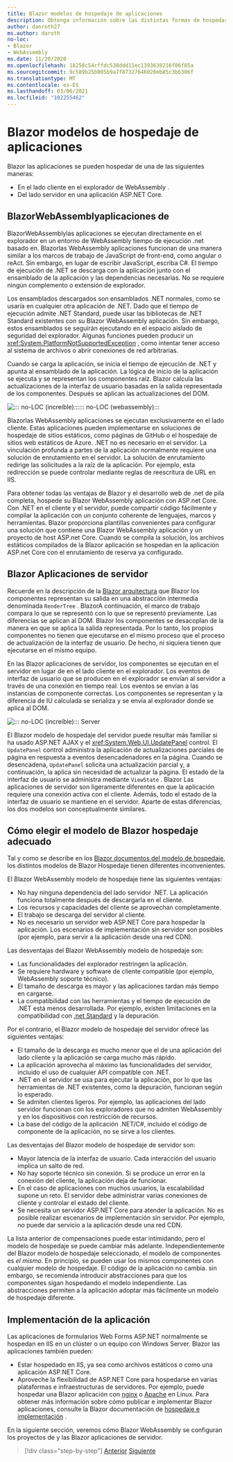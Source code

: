 ```yaml
---
title: Blazor modelos de hospedaje de aplicaciones
description: Obtenga información sobre las distintas formas de hospedar una Blazor aplicación, incluida en el explorador en WebAssembly o en el servidor.
author: danroth27
ms.author: daroth
no-loc:
- Blazor
- WebAssembly
ms.date: 11/20/2020
ms.openlocfilehash: 18258c54cffdc538ddd11ec1393639216f86f85a
ms.sourcegitcommit: 9c589b25b005b9a7f87327646020eb85c3b6306f
ms.translationtype: MT
ms.contentlocale: es-ES
ms.lasthandoff: 03/06/2021
ms.locfileid: "102255462"
---
```

# <a name="blazor-app-hosting-models"></a>Blazor modelos de hospedaje de aplicaciones

Blazor las aplicaciones se pueden hospedar de una de las siguientes maneras:

- En el lado cliente en el explorador de WebAssembly .
- Del lado servidor en una aplicación ASP.NET Core.

## <a name="blazor-webassembly-apps"></a>BlazorWebAssemblyaplicaciones de

BlazorWebAssemblylas aplicaciones se ejecutan directamente en el explorador en un entorno de WebAssembly tiempo de ejecución .net basado en. Blazorlas WebAssembly aplicaciones funcionan de una manera similar a los marcos de trabajo de JavaScript de front-end, como angular o reAct. Sin embargo, en lugar de escribir JavaScript, escriba C#. El tiempo de ejecución de .NET se descarga con la aplicación junto con el ensamblado de la aplicación y las dependencias necesarias. No se requiere ningún complemento o extensión de explorador.

Los ensamblados descargados son ensamblados .NET normales, como se usaría en cualquier otra aplicación de .NET. Dado que el tiempo de ejecución admite .NET Standard, puede usar las bibliotecas de .NET Standard existentes con su Blazor WebAssembly aplicación. Sin embargo, estos ensamblados se seguirán ejecutando en el espacio aislado de seguridad del explorador. Algunas funciones pueden producir un <xref:System.PlatformNotSupportedException> , como intentar tener acceso al sistema de archivos o abrir conexiones de red arbitrarias.

Cuando se carga la aplicación, se inicia el tiempo de ejecución de .NET y apunta al ensamblado de la aplicación. La lógica de inicio de la aplicación se ejecuta y se representan los componentes raíz. Blazor calcula las actualizaciones de la interfaz de usuario basadas en la salida representada de los componentes. Después se aplican las actualizaciones del DOM.

![::: no-LOC (increíble):::::: no-LOC (webassembly):::](media/hosting-models/blazor-webassembly.png)

Blazorlas WebAssembly aplicaciones se ejecutan exclusivamente en el lado cliente. Estas aplicaciones pueden implementarse en soluciones de hospedaje de sitios estáticos, como páginas de GitHub o el hospedaje de sitios web estáticos de Azure. .NET no es necesario en el servidor. La vinculación profunda a partes de la aplicación normalmente requiere una solución de enrutamiento en el servidor. La solución de enrutamiento redirige las solicitudes a la raíz de la aplicación. Por ejemplo, esta redirección se puede controlar mediante reglas de reescritura de URL en IIS.

Para obtener todas las ventajas de Blazor y el desarrollo web de .net de pila completa, hospede su Blazor WebAssembly aplicación con ASP.net Core. Con .NET en el cliente y el servidor, puede compartir código fácilmente y compilar la aplicación con un conjunto coherente de lenguajes, marcos y herramientas. Blazor proporciona plantillas convenientes para configurar una solución que contiene una Blazor WebAssembly aplicación y un proyecto de host ASP.net Core. Cuando se compila la solución, los archivos estáticos compilados de la Blazor aplicación se hospedan en la aplicación ASP.net Core con el enrutamiento de reserva ya configurado.

## <a name="blazor-server-apps"></a>Blazor Aplicaciones de servidor

Recuerde en la descripción de la [ Blazor arquitectura](architecture-comparison.md#blazor) que Blazor los componentes representan su salida en una abstracción intermedia denominada `RenderTree` . BlazorA continuación, el marco de trabajo compara lo que se representó con lo que se representó previamente. Las diferencias se aplican al DOM. Blazor los componentes se desacoplan de la manera en que se aplica la salida representada. Por lo tanto, los propios componentes no tienen que ejecutarse en el mismo proceso que el proceso de actualización de la interfaz de usuario. De hecho, ni siquiera tienen que ejecutarse en el mismo equipo.

En las Blazor aplicaciones de servidor, los componentes se ejecutan en el servidor en lugar de en el lado cliente en el explorador. Los eventos de interfaz de usuario que se producen en el explorador se envían al servidor a través de una conexión en tiempo real. Los eventos se envían a las instancias de componente correctas. Los componentes se representan y la diferencia de IU calculada se serializa y se envía al explorador donde se aplica al DOM.

![::: no-LOC (increíble)::: Server](media/hosting-models/blazor-server.png)

El Blazor modelo de hospedaje del servidor puede resultar más familiar si ha usado ASP.NET AJAX y el <xref:System.Web.UI.UpdatePanel> control. El `UpdatePanel` control administra la aplicación de actualizaciones parciales de página en respuesta a eventos desencadenadores en la página. Cuando se desencadena, `UpdatePanel` solicita una actualización parcial y, a continuación, la aplica sin necesidad de actualizar la página. El estado de la interfaz de usuario se administra mediante `ViewState` . Blazor Las aplicaciones de servidor son ligeramente diferentes en que la aplicación requiere una conexión activa con el cliente. Además, todo el estado de la interfaz de usuario se mantiene en el servidor. Aparte de estas diferencias, los dos modelos son conceptualmente similares.

## <a name="how-to-choose-the-right-blazor-hosting-model"></a>Cómo elegir el modelo de Blazor hospedaje adecuado

Tal y como se describe en los [ Blazor documentos del modelo de hospedaje](/aspnet/core/blazor/hosting-models), los distintos modelos de Blazor Hospedaje tienen diferentes inconvenientes.

El Blazor WebAssembly modelo de hospedaje tiene las siguientes ventajas:

- No hay ninguna dependencia del lado servidor .NET. La aplicación funciona totalmente después de descargarla en el cliente.
- Los recursos y capacidades del cliente se aprovechan completamente.
- El trabajo se descarga del servidor al cliente.
- No es necesario un servidor web ASP.NET Core para hospedar la aplicación. Los escenarios de implementación sin servidor son posibles (por ejemplo, para servir a la aplicación desde una red CDN).

Las desventajas del Blazor WebAssembly modelo de hospedaje son:

- Las funcionalidades del explorador restringen la aplicación.
- Se requiere hardware y software de cliente compatible (por ejemplo, WebAssembly soporte técnico).
- El tamaño de descarga es mayor y las aplicaciones tardan más tiempo en cargarse.
- La compatibilidad con las herramientas y el tiempo de ejecución de .NET está menos desarrollada. Por ejemplo, existen limitaciones en la compatibilidad con [.net Standard](../../standard/net-standard.md) y la depuración.

Por el contrario, el Blazor modelo de hospedaje del servidor ofrece las siguientes ventajas:

- El tamaño de la descarga es mucho menor que el de una aplicación del lado cliente y la aplicación se carga mucho más rápido.
- La aplicación aprovecha al máximo las funcionalidades del servidor, incluido el uso de cualquier API compatible con .NET.
- .NET en el servidor se usa para ejecutar la aplicación, por lo que las herramientas de .NET existentes, como la depuración, funcionan según lo esperado.
- Se admiten clientes ligeros. Por ejemplo, las aplicaciones del lado servidor funcionan con los exploradores que no admiten WebAssembly y en los dispositivos con restricción de recursos.
- La base del código de la aplicación .NET/C#, incluido el código de componente de la aplicación, no se sirve a los clientes.

Las desventajas del Blazor modelo de hospedaje de servidor son:

- Mayor latencia de la interfaz de usuario. Cada interacción del usuario implica un salto de red.
- No hay soporte técnico sin conexión. Si se produce un error en la conexión del cliente, la aplicación deja de funcionar.
- En el caso de aplicaciones con muchos usuarios, la escalabilidad supone un reto. El servidor debe administrar varias conexiones de cliente y controlar el estado del cliente.
- Se necesita un servidor ASP.NET Core para atender la aplicación. No es posible realizar escenarios de implementación sin servidor. Por ejemplo, no puede dar servicio a la aplicación desde una red CDN.

La lista anterior de compensaciones puede estar intimidando, pero el modelo de hospedaje se puede cambiar más adelante. Independientemente del Blazor modelo de hospedaje seleccionado, el modelo de componentes es *el mismo*. En principio, se pueden usar los mismos componentes con cualquier modelo de hospedaje. El código de la aplicación no cambia. sin embargo, se recomienda introducir abstracciones para que los componentes sigan hospedando el modelo independiente. Las abstracciones permiten a la aplicación adoptar más fácilmente un modelo de hospedaje diferente.

## <a name="deploy-your-app"></a>Implementación de la aplicación

Las aplicaciones de formularios Web Forms ASP.NET normalmente se hospedan en IIS en un clúster o un equipo con Windows Server. Blazor las aplicaciones también pueden:

- Estar hospedado en IIS, ya sea como archivos estáticos o como una aplicación ASP.NET Core.
- Aproveche la flexibilidad de ASP.NET Core para hospedarse en varias plataformas e infraestructuras de servidores. Por ejemplo, puede hospedar una Blazor aplicación con [nginx](/aspnet/core/host-and-deploy/linux-nginx) o [Apache](/aspnet/core/host-and-deploy/linux-apache) en Linux. Para obtener más información sobre cómo publicar e implementar Blazor aplicaciones, consulte la Blazor documentación de [hospedaje e implementación](/aspnet/core/host-and-deploy/blazor/) .

En la siguiente sección, veremos cómo Blazor WebAssembly se configuran los proyectos de y las Blazor aplicaciones de servidor.

>[!div class="step-by-step"]
>[Anterior](architecture-comparison.md)
>[Siguiente](project-structure.md)

